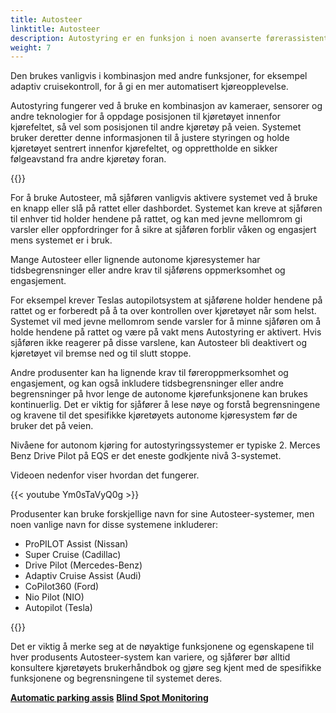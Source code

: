 ```yaml
---
title: Autosteer
linktitle: Autosteer
description: Autostyring er en funksjon i noen avanserte førerassistentsystemer som lar et kjøretøy automatisk styre seg selv innenfor et kjørefelt på en motorvei eller motorvei.
weight: 7
---
```

<!-- markdownlint-disable MD033 -->

Den brukes vanligvis i kombinasjon med andre funksjoner, for eksempel adaptiv cruisekontroll, for å gi en mer automatisert kjøreopplevelse.

Autostyring fungerer ved å bruke en kombinasjon av kameraer, sensorer og andre teknologier for å oppdage posisjonen til kjøretøyet innenfor kjørefeltet, så vel som posisjonen til andre kjøretøy på veien. Systemet bruker deretter denne informasjonen til å justere styringen og holde kjøretøyet sentrert innenfor kjørefeltet, og opprettholde en sikker følgeavstand fra andre kjøretøy foran.

{{<evkxdisplayaddarticle />}}

For å bruke Autosteer, må sjåføren vanligvis aktivere systemet ved å bruke en knapp eller slå på rattet eller dashbordet. Systemet kan kreve at sjåføren til enhver tid holder hendene på rattet, og kan med jevne mellomrom gi varsler eller oppfordringer for å sikre at sjåføren forblir våken og engasjert mens systemet er i bruk.

Mange Autosteer eller lignende autonome kjøresystemer har tidsbegrensninger eller andre krav til sjåførens oppmerksomhet og engasjement.

For eksempel krever Teslas autopilotsystem at sjåførene holder hendene på rattet og er forberedt på å ta over kontrollen over kjøretøyet når som helst. Systemet vil med jevne mellomrom sende varsler for å minne sjåføren om å holde hendene på rattet og være på vakt mens Autostyring er aktivert. Hvis sjåføren ikke reagerer på disse varslene, kan Autosteer bli deaktivert og kjøretøyet vil bremse ned og til slutt stoppe.

Andre produsenter kan ha lignende krav til føreroppmerksomhet og engasjement, og kan også inkludere tidsbegrensninger eller andre begrensninger på hvor lenge de autonome kjørefunksjonene kan brukes kontinuerlig. Det er viktig for sjåfører å lese nøye og forstå begrensningene og kravene til det spesifikke kjøretøyets autonome kjøresystem før de bruker det på veien.

Nivåene for autonom kjøring for autostyringssystemer er typiske 2. Merces Benz Drive Pilot på EQS er det eneste godkjente nivå 3-systemet.

Videoen nedenfor viser hvordan det fungerer.

{{< youtube Ym0sTaVyQ0g >}}

Produsenter kan bruke forskjellige navn for sine Autosteer-systemer, men noen vanlige navn for disse systemene inkluderer:

- ProPILOT Assist (Nissan)
- Super Cruise (Cadillac)
- Drive Pilot (Mercedes-Benz)
- Adaptiv Cruise Assist (Audi)
- CoPilot360 (Ford)
- Nio Pilot (NIO)
- Autopilot (Tesla)

{{<evkxdisplayaddarticle />}}

Det er viktig å merke seg at de nøyaktige funksjonene og egenskapene til hver produsents Autosteer-system kan variere, og sjåfører bør alltid konsultere kjøretøyets brukerhåndbok og gjøre seg kjent med de spesifikke funksjonene og begrensningene til systemet deres.

<div class="mt-3 mb-3">
    <a href="../automaticemergencysteering/" class="text-decoration-none text-black"><strong><i class="bi-arrow-left"></i> Automatic parking assis</strong></a>
    <a href="../blindspotmonitoring/" class="text-decoration-none text-black float-end"><strong>Blind Spot Monitoring <i class="bi-arrow-right"></i></strong></a>
</div>


